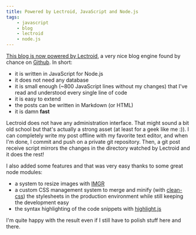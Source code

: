 ```yaml
---
title: Powered by Lectroid, JavaScript and Node.js
tags:
    - javascript
    - blog
    - lectroid
    - node.js
---
```


[This blog is now powered by Lectroid](/post/console-log-hello-world), a very
nice blog engine found by chance on
[Github](https://github.com/rgrove/lectroid). In short:

* it is written in JavaScript for Node.js
* it does not need any database
* it is small enough (~800 JavaScript lines without my changes) that I've read and understood every single line of code
* it is easy to extend
* the posts can be written in Markdown (or HTML)
* it is damn **fast**

Lectroid does not have any administration interface. That might sound a bit old
school but that's actually a strong asset (at least for a geek like me :)). I
can completely write my post offline with my favorite text editor, and when I'm
done, I commit and push on a private git repository. Then, a git post receive
script mirrors the changes in the directory watched by Lectroid and it does the
rest!

I also added some features and that was very easy thanks to some great node
modules:

* a system to resize images with [IMGR](https://npmjs.org/package/imgr)
* a custom CSS management system to merge and minify (with
  [clean-css](https://npmjs.org/package/clean-css)) the stylesheets in the
  production environment while still keeping the development easy
* the syntax highlighting of the code snippets with
  [highlight.js](https://npmjs.org/package/highlight.js)

I'm quite happy with the result even if I still have to polish stuff here and
there.

